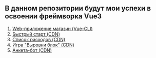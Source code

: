 <h2> В данном репозитории будут мои успехи в освоении фреймворка Vue3 </h2>
<ol> 
  <li> <a href="https://shopingmarkgrig.web.app/"> Web-приложение магазин (Vue-CLI)  </a></li>
  <li><a href="https://markgrig.github.io/myVue/pract/CDN/0-list-quickStart/index.html"> Быстрый старт (CDN) </a> </li>
  <li> <a href="https://markgrig.github.io/myVue/pract/CDN/2-listOfExpenses-validation/index.html"> Список расходов (CDN) </a> </li>
  <li> <a href="https://markgrig.github.io/myVue/pract/CDN/3-sizing%20block-computed/index.html"> Игра "Выровни блок" (CDN) </a></li>
  <li> <a href="https://markgrig.github.io/myVue/pract/CDN/4-botQuestionnaire-watch/index.html"> Анкета-бот (CDN)  </a></li>
</ol>
